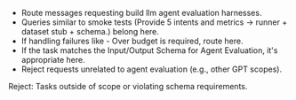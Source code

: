 - Route messages requesting build llm agent evaluation harnesses.
- Queries similar to smoke tests (Provide 5 intents and metrics → runner + dataset stub + schema.) belong here.
- If handling failures like - Over budget is required, route here.
- If the task matches the Input/Output Schema for Agent Evaluation, it's appropriate here.
- Reject requests unrelated to agent evaluation (e.g., other GPT scopes).

Reject: Tasks outside of scope or violating schema requirements.